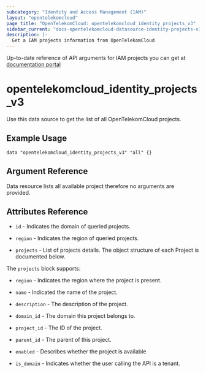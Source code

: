 ```yaml
---
subcategory: "Identity and Access Management (IAM)"
layout: "opentelekomcloud"
page_title: "OpenTelekomCloud: opentelekomcloud_identity_projects_v3"
sidebar_current: "docs-opentelekomcloud-datasource-identity-projects-v3"
description: |-
  Get a IAM projects information from OpenTelekomCloud
---
```


Up-to-date reference of API arguments for IAM projects you can get at
[documentation portal](https://docs.otc.t-systems.com/identity-access-management/api-ref/apis/project_management/querying_project_information_based_on_the_specified_criteria.html#en-us-topic-0057845625)

# opentelekomcloud_identity_projects_v3

Use this data source to get the list of all OpenTelekomCloud projects.

## Example Usage

```hcl
data "opentelekomcloud_identity_projects_v3" "all" {}
```


## Argument Reference

Data resource lists all available project therefore no arguments are provided.

## Attributes Reference

* `id` - Indicates the domain of queried projects.

* `region` - Indicates the region of queried projects.

* `projects` - List of projects details. The object structure of each Project is documented below.

The `projects` block supports:

* `region` - Indicates the region where the project is present.

* `name` - Indicated the name of the project.

* `description` - The description of the project.

* `domain_id` - The domain this project belongs to.

* `project_id` - The ID of the project.

* `parent_id` - The parent of this project.

* `enabled` - Describes whether the project is available

* `is_domain` - Indicates whether the user calling the API is a tenant.
